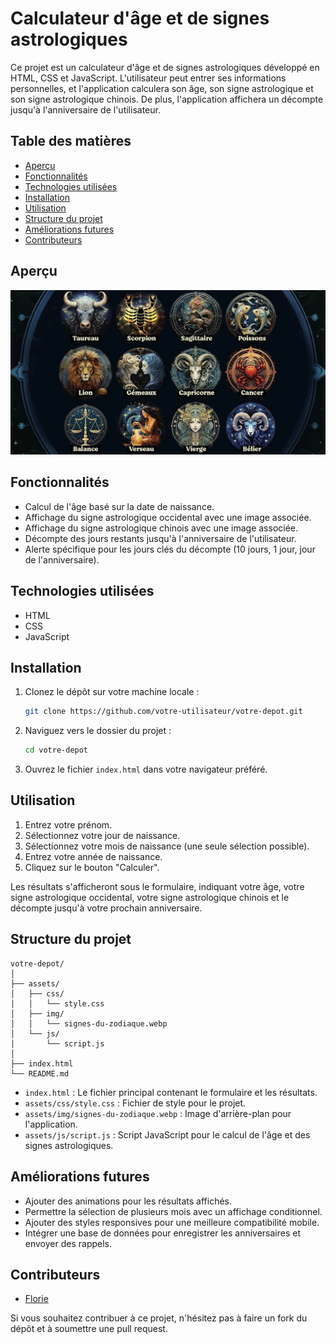 # Calculateur d'âge et de signes astrologiques

Ce projet est un calculateur d'âge et de signes astrologiques développé en HTML, CSS et JavaScript. L'utilisateur peut entrer ses informations personnelles, et l'application calculera son âge, son signe astrologique et son signe astrologique chinois. De plus, l'application affichera un décompte jusqu'à l'anniversaire de l'utilisateur.

## Table des matières

- [Aperçu](#aperçu)
- [Fonctionnalités](#fonctionnalités)
- [Technologies utilisées](#technologies-utilisées)
- [Installation](#installation)
- [Utilisation](#utilisation)
- [Structure du projet](#structure-du-projet)
- [Améliorations futures](#améliorations-futures)
- [Contributeurs](#contributeurs)

## Aperçu

![Aperçu de l'application](./assets/img/signes-du-zodiaque.webp)

## Fonctionnalités

- Calcul de l'âge basé sur la date de naissance.
- Affichage du signe astrologique occidental avec une image associée.
- Affichage du signe astrologique chinois avec une image associée.
- Décompte des jours restants jusqu'à l'anniversaire de l'utilisateur.
- Alerte spécifique pour les jours clés du décompte (10 jours, 1 jour, jour de l'anniversaire).

## Technologies utilisées

- HTML
- CSS
- JavaScript

## Installation

1. Clonez le dépôt sur votre machine locale :

    ```bash
    git clone https://github.com/votre-utilisateur/votre-depot.git
    ```

2. Naviguez vers le dossier du projet :

    ```bash
    cd votre-depot
    ```

3. Ouvrez le fichier `index.html` dans votre navigateur préféré.

## Utilisation

1. Entrez votre prénom.
2. Sélectionnez votre jour de naissance.
3. Sélectionnez votre mois de naissance (une seule sélection possible).
4. Entrez votre année de naissance.
5. Cliquez sur le bouton "Calculer".

Les résultats s'afficheront sous le formulaire, indiquant votre âge, votre signe astrologique occidental, votre signe astrologique chinois et le décompte jusqu'à votre prochain anniversaire.

## Structure du projet

```
votre-depot/
│
├── assets/
│   ├── css/
│   │   └── style.css
│   ├── img/
│   │   └── signes-du-zodiaque.webp
│   └── js/
│       └── script.js
│
├── index.html
└── README.md
```

- `index.html` : Le fichier principal contenant le formulaire et les résultats.
- `assets/css/style.css` : Fichier de style pour le projet.
- `assets/img/signes-du-zodiaque.webp` : Image d'arrière-plan pour l'application.
- `assets/js/script.js` : Script JavaScript pour le calcul de l'âge et des signes astrologiques.

## Améliorations futures

- Ajouter des animations pour les résultats affichés.
- Permettre la sélection de plusieurs mois avec un affichage conditionnel.
- Ajouter des styles responsives pour une meilleure compatibilité mobile.
- Intégrer une base de données pour enregistrer les anniversaires et envoyer des rappels.

## Contributeurs

- [Florie](https://github.com/votre-utilisateur)

Si vous souhaitez contribuer à ce projet, n'hésitez pas à faire un fork du dépôt et à soumettre une pull request.
